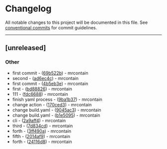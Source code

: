 # Changelog

All notable changes to this project will be documented in this file. See [conventional commits](https://www.conventionalcommits.org/) for commit guidelines.

---
## [unreleased]

### Other

- first commit - ([69b522b](https://github.com/tyrchen/geektime-rust-live-coding/commit/69b522b4c55665ab7263214b089f054cb69cbf18)) - mrcontain
- second - ([ad6ec4c](https://github.com/tyrchen/geektime-rust-live-coding/commit/ad6ec4ca20015fe16f43544f7804686535bd1e5d)) - mrcontain
- first commit - ([4b5eb3e](https://github.com/tyrchen/geektime-rust-live-coding/commit/4b5eb3e217c8df7304395e7be3d31d1d8c466828)) - mrcontain
- first - ([bd88826](https://github.com/tyrchen/geektime-rust-live-coding/commit/bd888262cfb8afdf4534a68b36d3e94a99a9b5a6)) - mrcontain
- 111 - ([fdc6688](https://github.com/tyrchen/geektime-rust-live-coding/commit/fdc6688752b8e98d500d83718f424d3f344acfc0)) - mrcontain
- finish yaml process - ([9ba1b37](https://github.com/tyrchen/geektime-rust-live-coding/commit/9ba1b37035600f17dfd91bb1f99510996238a51e)) - mrcontain
- change action - ([170ced3](https://github.com/tyrchen/geektime-rust-live-coding/commit/170ced32cd9b178e00f5d4714aa4bcf43d371984)) - mrcontain
- change build.yaml - ([9045ac3](https://github.com/tyrchen/geektime-rust-live-coding/commit/9045ac3c183ef5b40149a2de9dafc0ab1ca6245a)) - mrcontain
- change build.yaml - ([b1e5095](https://github.com/tyrchen/geektime-rust-live-coding/commit/b1e5095235f3b500318491e712d84465e2c41d9c)) - mrcontain
- cli - ([2a9aff4](https://github.com/tyrchen/geektime-rust-live-coding/commit/2a9aff468c9370fafe7772d3614f695eb9d6cd6e)) - mrcontain
- third - ([7d834cd](https://github.com/tyrchen/geektime-rust-live-coding/commit/7d834cd6613ac21cba889c1e2a5e04fd2cc21239)) - mrcontain
- forth - ([3ff490a](https://github.com/tyrchen/geektime-rust-live-coding/commit/3ff490a11bceb30da0b7ca0fc9889955af5b4105)) - mrcontain
- fifth - ([2014af9](https://github.com/tyrchen/geektime-rust-live-coding/commit/2014af919992c1819fb765c9168e718575853ee8)) - mrcontain
- forth - ([24116d8](https://github.com/tyrchen/geektime-rust-live-coding/commit/24116d875c6752f1872fb54c783a05322227e37d)) - mrcontain

<!-- generated by git-cliff -->
